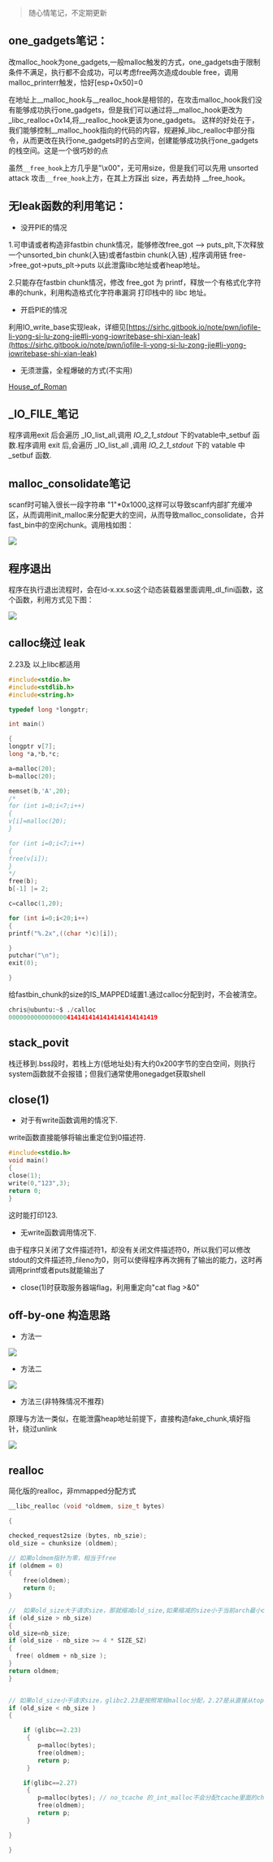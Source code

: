 >随心情笔记，不定期更新

## one_gadgets笔记：

改malloc_hook为one_gadgets,一般malloc触发的方式，one_gadgets由于限制条件不满足，执行都不会成功，可以考虑free两次造成double free，调用malloc_printerr触发，恰好[esp+0x50]=0


在地址上__malloc_hook与__realloc_hook是相邻的，在攻击malloc_hook我们没有能够成功执行one_gadgets，但是我们可以通过将__malloc_hook更改为_libc_realloc+0x14,将__realloc_hook更该为one_gadgets。
这样的好处在于，我们能够控制__malloc_hook指向的代码的内容，规避掉_libc_realloc中部分指令，从而更改在执行one_gadgets时的占空间，创建能够成功执行one_gadgets的栈空间。这是一个很巧妙的点

虽然`__free_hook`上方几乎是"\x00"，无可用size，但是我们可以先用 unsorted attack 攻击`__free_hook`上方，在其上方踩出 size，再去劫持 __free_hook。

## 无leak函数的利用笔记：

* 没开PIE的情况

1.可申请或者构造非fastbin chunk情况，能够修改free_got --> puts_plt,下次释放一个unsorted_bin chunk(入链)或者fastbin chunk(入链)  ,程序调用链 free->free_got->puts_plt->puts 以此泄露libc地址或者heap地址。

2.只能存在fastbin chunk情况，修改 free_got 为 printf，释放一个有格式化字符串的chunk，利用构造格式化字符串漏洞 打印栈中的 libc 地址。 

* 开启PIE的情况

利用IO_write_base实现leak，详细见[https://sirhc.gitbook.io/note/pwn/iofile-li-yong-si-lu-zong-jie#li-yong-iowritebase-shi-xian-leak](https://sirhc.gitbook.io/note/pwn/iofile-li-yong-si-lu-zong-jie#li-yong-iowritebase-shi-xian-leak)

* 无须泄露，全程爆破的方式(不实用)

[House_of_Roman](https://sirhc.gitbook.io/note/pwn/house_of_roman)

## _IO_FILE_笔记
程序调用exit 后会遍历 _IO_list_all,调用 _IO_2_1_stdout_ 下的vatable中_setbuf 函数.程序调用 exit 后,会遍历 _IO_list_all ,调用 _IO_2_1_stdout_ 下的 vatable 中 _setbuf 函数.

## malloc_consolidate笔记

scanf时可输入很长一段字符串 "1"*0x1000,这样可以导致scanf内部扩充缓冲区，从而调用init_malloc来分配更大的空间，从而导致malloc_consolidate，合并fast_bin中的空闲chunk。调用栈如图：

![](../pic/Miscellaneous/3.jpg)

## 程序退出

程序在执行退出流程时，会在ld-x.xx.so这个动态装载器里面调用_dl_fini函数，这个函数，利用方式见下图：

![](../pic/Miscellaneous/4.png)

## calloc绕过 leak

2.23及 以上libc都适用

```c
#include<stdio.h>
#include<stdlib.h>
#include<string.h>

typedef long *longptr;

int main()

{
longptr v[7];
long *a,*b,*c;

a=malloc(20);
b=malloc(20);

memset(b,'A',20);
/*
for (int i=0;i<7;i++)
{
v[i]=malloc(20);
}

for (int i=0;i<7;i++)
{
free(v[i]);
}
*/
free(b);
b[-1] |= 2;

c=calloc(1,20);

for (int i=0;i<20;i++)
{
printf("%.2x",((char *)c)[i]);

}
putchar("\n");
exit(0);

}

```

给fastbin_chunk的size的IS_MAPPED域置1.通过calloc分配到时，不会被清空。

```python
chris@ubuntu:~$ ./calloc
00000000000000004141414141414141414141419


```

## stack_povit

栈迁移到.bss段时，若栈上方(低地址处)有大约0x200字节的空白空间，则执行system函数就不会报错；但我们通常使用onegadget获取shell


## close(1)


* 对于有write函数调用的情况下.

write函数直接能够将输出重定位到0描述符.

```c
#include<stdio.h>
void main()
{
close(1);
write(0,"123",3);
return 0;
}

```

这时能打印123.

* 无write函数调用情况下.

由于程序只关闭了文件描述符1，却没有关闭文件描述符0，所以我们可以修改stdout的文件描述符_fileno为0，则可以使得程序再次拥有了输出的能力，这时再调用printf或者puts就能输出了


* close(1)时获取服务器端flag，利用重定向"cat flag >&0"



## off-by-one 构造思路

* 方法一

![](../pic/Miscellaneous/off-by-one1.jpg)

* 方法二

![](../pic/Miscellaneous/off-by-one2.jpg)

* 方法三(非特殊情况不推荐)
 
原理与方法一类似，在能泄露heap地址前提下，直接构造fake_chunk,填好指针，绕过unlink

![](../pic/Miscellaneous/off-by-one3.jpg)


## realloc

简化版的realloc，非mmapped分配方式

```c
__libc_realloc (void *oldmem, size_t bytes)

{

checked_request2size (bytes, nb_szie);
old_size = chunksize (oldmem);

// 如果oldmem指针为零，相当于free
if (oldmem = 0) 
{ 
	free(oldmem); 
	return 0;
}

//  如果old_size大于请求size，那就缩减old_size,如果缩减的size小于当前arch最小chunk的大小(不能切割出一个chunk)，那就直接返回原来的oldmem，剩下的交给用户处理，不多管.
if (old_size > nb_size)  
{ 
old_size=nb_size; 
if (old_size - nb_size >= 4 * SIZE_SZ) 
{
  free( oldmem + nb_size );
}  
return oldmem; 
}


// 如果old_size小于请求size，glibc2.23是按照常规malloc分配，2.27是从直接从topchunk分配
if (old_size < nb_size ) 
{

	if (glibc==2.23)
	 {
		p=malloc(bytes);
		free(oldmem);
		return p;
	 }

	if(glibc==2.27)
	 {
		p=malloc(bytes); // no_tcache 的_int_malloc不会分配tcache里面的chunk
		free(oldmem);
		return p;
	 }

}

}

```